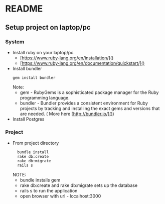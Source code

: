 # README

## Setup project on laptop/pc

### System

* Install ruby on your laptop/pc.
  * [https://www.ruby-lang.org/en/installation/]()
  * [https://www.ruby-lang.org/en/documentation/quickstart/]()
* Install bundler
  ```
  gem install bundler
  ```
  Note:
    * gem - RubyGems is a sophisticated package manager for the Ruby
      programming language.
    * bundler - Bundler provides a consistent environment for Ruby projects by
      tracking and installing the exact gems and versions that are needed.
      ( More here [http://bundler.io/]())
* Install Postgres

### Project

* From project directory
  ```
    bundle install
    rake db:create
    rake db:migrate
    rails s 
  ```
  NOTE:
  * bundle installs gem
  * rake db:create and rake db:migrate sets up the database
  * rails s to run the application
  * open browser with url - localhost:3000